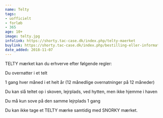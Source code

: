 ```yaml
---
name: Telty
tags:
- uofficielt
- forløb
- 365
age: 10+
image: telty.jpg
infolink: https://shorty.tac-case.dk/index.php/telty-maerket
buylink: https://shorty.tac-case.dk/index.php/bestilling-eller-information
date_added: 2018-11-07
---
```

TELTY mærket kan du erhverve efter følgende regler:

Du overnatter i et telt

1 gang hver måned i et helt år (12 månedlige overnatninger på 12 måneder)

Du kan slå teltet op i skoven, lejrplads, ved hytten, men ikke hjemme i haven

Du må kun sove på den samme lejrplads 1 gang

Du  kan ikke tage et TELTY mærke samtidig med SNORKY mærket.
